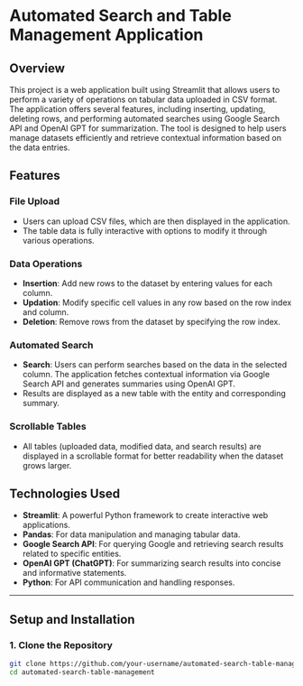 # Automated Search and Table Management Application

## Overview
This project is a web application built using Streamlit that allows users to perform a variety of operations on tabular data uploaded in CSV format. The application offers several features, including inserting, updating, deleting rows, and performing automated searches using Google Search API and OpenAI GPT for summarization. The tool is designed to help users manage datasets efficiently and retrieve contextual information based on the data entries.

## Features
### File Upload
- Users can upload CSV files, which are then displayed in the application.
- The table data is fully interactive with options to modify it through various operations.

### Data Operations
- **Insertion**: Add new rows to the dataset by entering values for each column.
- **Updation**: Modify specific cell values in any row based on the row index and column.
- **Deletion**: Remove rows from the dataset by specifying the row index.

### Automated Search
- **Search**: Users can perform searches based on the data in the selected column. The application fetches contextual information via Google Search API and generates summaries using OpenAI GPT.
- Results are displayed as a new table with the entity and corresponding summary.

### Scrollable Tables
- All tables (uploaded data, modified data, and search results) are displayed in a scrollable format for better readability when the dataset grows larger.

## Technologies Used
- **Streamlit**: A powerful Python framework to create interactive web applications.
- **Pandas**: For data manipulation and managing tabular data.
- **Google Search API**: For querying Google and retrieving search results related to specific entities.
- **OpenAI GPT (ChatGPT)**: For summarizing search results into concise and informative statements.
- **Python**: For API communication and handling responses.

---

## Setup and Installation

### 1. Clone the Repository
```bash
git clone https://github.com/your-username/automated-search-table-management.git
cd automated-search-table-management
```
